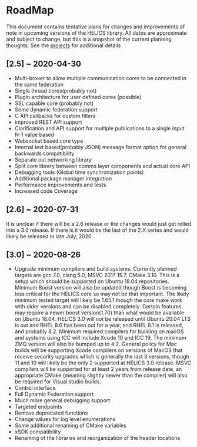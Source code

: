 
# RoadMap

This document contains tentative plans for changes and improvements of note in upcoming versions of the HELICS library.  All dates are approximate and subject to change, but this is a snapshot of the current planning thoughts. See the [projects](https://github.com/GMLC-TDC/HELICS/projects) for additional details


## \[2.5\] ~ 2020-04-30
-   Multi-broker to allow multiple communication cores to be connected in the same federation
-   Single thread cores(probably not)
-   Plugin architecture for user defined cores (possible)
-   SSL capable core (probably not)
-   Some dynamic federation support
-   C API callbacks for custom filters
-   improved REST API support
-   Clarification and API support for multiple publications to a single input N-1 value based
-   Websocket based core type
-   Internal text based(probably JSON) message format option for general backwards compatibility
-   Separate out networking library
-   Split core library between comms layer components and actual core API
-   Debugging tools (Global time synchronization points)
-   Additional package manager integration
-   Performance improvements and tests
-   Increased code Coverage

## \[2.6\] ~ 2020-07-31
It is unclear if there will be a 2.6 release or the changes would just get rolled into a 3.0 release.  If there is it would be the last of the 2.X series and would likely be released in late July, 2020.

## \[3.0\] ~ 2020-08-26
-   Upgrade minimum compilers and build systems. Currently planned targets are gcc 7.0, clang 5.0, MSVC 2017 15.7, CMake 3.10.  This is a setup which should be supported on Ubuntu 18.04 repositories.  Minimum Boost version will also be updated though Boost is becoming less critical for the HELICS core so may not be that important.  The likely minimum tested target will likely be 1.65.1 though the core make work with older versions and can be disabled completely. Certain features may require a newer boost version(1.70) than what would be available on Ubuntu 18.04.  HELICS 3.0 will not be released until Ubuntu 20.04 LTS is out and RHEL 8.0 has been out for a year, and RHEL 8.1 is released, and probably 8.2.  Minimum required compilers for building on macOS and systems using ICC will include Xcode 10 and ICC 19.  The minimum ZMQ version will also be bumped up to 4.2.  General policy for Mac builds will be supporting Xcode compilers on versions of MacOS that receive security upgrades which is generally the last 3 versions, though 11 and 10 will likely be the only 2 supported at HELICS 3.0 release.   MSVC compilers will be supported for at least 2 years from release date, an appropriate CMake (meaning slightly newer than the compiler) will also be required for Visual studio builds.    
-   Control interface
-   Full Dynamic Federation support
-   Much more general debugging support
-   Targeted endpoints
-   Remove deprecated functions
-   Change values for log level enumerations
-   Some additional renaming of CMake variables
-   xSDK compatibility
-   Renaming of the libraries and reorganization of the header locations
